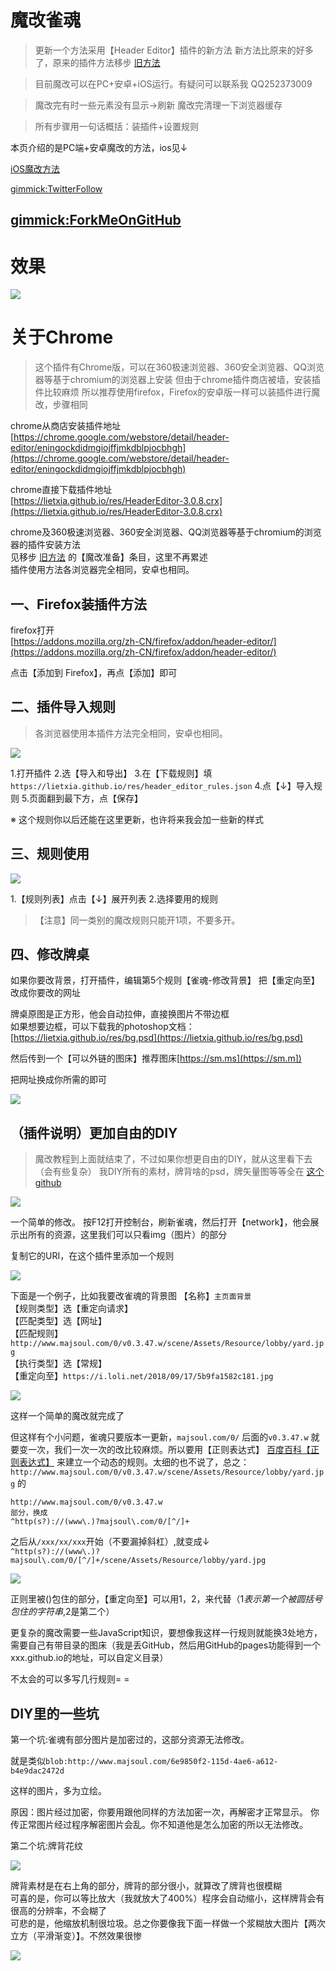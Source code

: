 魔改雀魂
=============

> 更新一个方法采用【Header Editor】插件的新方法
新方法比原来的好多了，原来的插件方法移步 [旧方法](old.md)

> 目前魔改可以在PC+安卓+iOS运行。有疑问可以联系我 QQ252373009


> 魔改完有时一些元素没有显示->刷新
> 魔改完清理一下浏览器缓存

> 所有步骤用一句话概括：装插件+设置规则

本页介绍的是PC端+安卓魔改的方法，ios见↓

[iOS魔改方法](ios.md)

[gimmick:TwitterFollow](@lietxia)

[gimmick:ForkMeOnGitHub](https://github.com/lietxia/lietxia.github.io)
----------

# 效果
![](img/050.png)


# 关于Chrome
> 这个插件有Chrome版，可以在360极速浏览器、360安全浏览器、QQ浏览器等基于chromium的浏览器上安装
> 但由于chrome插件商店被墙，安装插件比较麻烦
> 所以推荐使用firefox，Firefox的安卓版一样可以装插件进行魔改，步骤相同

chrome从商店安装插件地址  
[https://chrome.google.com/webstore/detail/header-editor/eningockdidmgiojffjmkdblpjocbhgh](https://chrome.google.com/webstore/detail/header-editor/eningockdidmgiojffjmkdblpjocbhgh)

chrome直接下载插件地址  
[https://lietxia.github.io/res/HeaderEditor-3.0.8.crx](https://lietxia.github.io/res/HeaderEditor-3.0.8.crx)

chrome及360极速浏览器、360安全浏览器、QQ浏览器等基于chromium的浏览器的插件安装方法  
见移步 [旧方法](old.md)  的【魔改准备】条目，这里不再累述  
插件使用方法各浏览器完全相同，安卓也相同。


## 一、Firefox装插件方法
firefox打开  
[https://addons.mozilla.org/zh-CN/firefox/addon/header-editor/](https://addons.mozilla.org/zh-CN/firefox/addon/header-editor/)

点击【添加到 Firefox】，再点【添加】即可

## 二、插件导入规则

> 各浏览器使用本插件方法完全相同，安卓也相同。

![](img/051.png)

1.打开插件
2.选【导入和导出】
3.在【下载规则】填 `https://lietxia.github.io/res/header_editor_rules.json`
4.点【↓】导入规则
5.页面翻到最下方，点【保存】

※ 这个规则你以后还能在这里更新，也许将来我会加一些新的样式

## 三、规则使用
![](img/052.png)

1.【规则列表】点击【↓】展开列表
2.选择要用的规则

> 【注意】同一类别的魔改规则只能开1项，不要多开。


## 四、修改牌桌
如果你要改背景，打开插件，编辑第5个规则【雀魂-修改背景】
把【重定向至】改成你要改的网址

牌桌原图是正方形，他会自动拉伸，直接换图片不带边框  
如果想要边框，可以下载我的photoshop文档：  
[https://lietxia.github.io/res/bg.psd](https://lietxia.github.io/res/bg.psd)

然后传到一个【可以外链的图床】推荐图床[https://sm.ms](https://sm.m])

把网址换成你所需的即可

![](img/053.png)

## （插件说明）更加自由的DIY

> 魔改教程到上面就结束了，不过如果你想更自由的DIY，就从这里看下去（会有些复杂）
> 我DIY所有的素材，牌背啥的psd，牌矢量图等等全在 [这个github](https://github.com/lietxia/lietxia.github.io) 

![](img/054.png)

一个简单的修改。
按F12打开控制台，刷新雀魂，然后打开【network】，他会展示出所有的资源，这里我们可以只看img（图片）的部分  

复制它的URI，在这个插件里添加一个规则

![](img/055.png)

下面是一个例子，比如我要改雀魂的背景图
【名称】`主页面背景`  
【规则类型】选【重定向请求】  
【匹配类型】选【网址】  
【匹配规则】`http://www.majsoul.com/0/v0.3.47.w/scene/Assets/Resource/lobby/yard.jpg`  
【执行类型】选【常规】  
【重定向至】`https://i.loli.net/2018/09/17/5b9fa1582c181.jpg`

![](img/056.png)

这样一个简单的魔改就完成了

但这样有个小问题，雀魂只要版本一更新，`majsoul.com/0/` 后面的`v0.3.47.w` 就要变一次，我们一次一次的改比较麻烦。所以要用【正则表达式】 [百度百科【正则表达式】](https://baike.baidu.com/item/%E6%AD%A3%E5%88%99%E8%A1%A8%E8%BE%BE%E5%BC%8F/1700215) 来建立一个动态的规则。太细的也不说了，总之：
`http://www.majsoul.com/0/v0.3.47.w/scene/Assets/Resource/lobby/yard.jpg` 的  

    http://www.majsoul.com/0/v0.3.47.w
    部分，换成
    ^http(s?)://(www\.)?majsoul\.com/0/[^/]+

之后从`/xxx/xx/xxx`开始（不要漏掉斜杠）,就变成↓   
`^http(s?)://(www\.)?majsoul\.com/0/[^/]+/scene/Assets/Resource/lobby/yard.jpg`

![](img/057.png)

正则里被()包住的部分，【重定向至】可以用$1，$2，来代替（$1表示第一个被圆括号包住的字符串,$2是第二个）

更复杂的魔改需要一些JavaScript知识，要想像我这样一行规则就能换3处地方，需要自己有带目录的图床（我是丢GitHub，然后用GitHub的pages功能得到一个xxx.github.io的地址，可以自定义目录）

不太会的可以多写几行规则= =

## DIY里的一些坑

第一个坑:雀魂有部分图片是加密过的，这部分资源无法修改。

就是类似`blob:http://www.majsoul.com/6e9850f2-115d-4ae6-a612-b4e9dac2472d`

这样的图片，多为立绘。

原因：图片经过加密，你要用跟他同样的方法加密一次，再解密才正常显示。 你传正常图片经过程序解密图片会乱。你不知道他是怎么加密的所以无法修改。

第二个坑:牌背花纹

![](dir/rose/scene/Assets/Resource/mjpai/3d/1s.png)

牌背素材是在右上角的部分，牌背的部分很小，就算改了牌背也很模糊  
可喜的是，你可以等比放大（我就放大了400%）程序会自动缩小，这样牌背会有很高的分辨率，不会糊了  
可悲的是，他缩放机制很垃圾。总之你要像我下面一样做一个浆糊放大图片【两次立方（平滑渐变）】。不然效果很惨

![](img/058.png)

